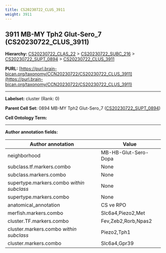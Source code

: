 ```yaml
---
title: CS20230722_CLUS_3911
weight: 3911
---
```

## 3911 MB-MY Tph2 Glut-Sero_7 (CS20230722_CLUS_3911)
<b>Hierarchy: </b>
[CS20230722_CLAS_22](../CS20230722_CLAS_22) >
[CS20230722_SUBC_216](../CS20230722_SUBC_216) >
[CS20230722_SUPT_0894](../CS20230722_SUPT_0894) >
[CS20230722_CLUS_3911](../CS20230722_CLUS_3911)

**PURL:** [https://purl.brain-bican.org/taxonomy/CCN20230722/CS20230722_CLUS_3911](https://purl.brain-bican.org/taxonomy/CCN20230722/CS20230722_CLUS_3911)

---


**Labelset:** cluster (Rank: 0)

**Parent Cell Set:** 0894 MB-MY Tph2 Glut-Sero_7 ([CS20230722_SUPT_0894](../CS20230722_SUPT_0894))



**Cell Ontology Term:** 

[MARKER GENES.]: #


---

[TRANSFERRED ANNOTATIONS.]: #


[AUTHOR ANNOTATION FIELDS.]: #


**Author annotation fields:**

| Author annotation | Value |
|-------------------|-------|
|neighborhood|MB-HB-Glut-Sero-Dopa|
|subclass.tf.markers.combo|None|
|subclass.markers.combo|None|
|supertype.markers.combo _within subclass_|None|
|supertype.markers.combo|None|
|anatomical_annotation|CS ve RPO|
|merfish.markers.combo|Slc6a4,Piezo2,Met|
|cluster.TF.markers.combo|Fev,Zeb2,Rorb,Npas2|
|cluster.markers.combo _within subclass_|Piezo2,Tph1|
|cluster.markers.combo|Slc6a4,Gpr39|
